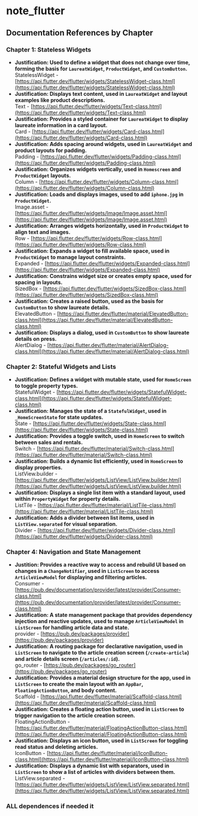 # note_flutter

## Documentation References by Chapter

### Chapter 1: Stateless Widgets
- **Justification: Used to define a widget that does not change over time, forming the basis for `LaureatWidget`, `ProductWidget`, and `CustomButton`.**  
  StatelessWidget - [https://api.flutter.dev/flutter/widgets/StatelessWidget-class.html](https://api.flutter.dev/flutter/widgets/StatelessWidget-class.html)
- **Justification: Displays text content, used in `LaureatWidget` and layout examples like product descriptions.**  
  Text - [https://api.flutter.dev/flutter/widgets/Text-class.html](https://api.flutter.dev/flutter/widgets/Text-class.html)
- **Justification: Provides a styled container for `LaureatWidget` to display laureate information in a card layout.**  
  Card - [https://api.flutter.dev/flutter/widgets/Card-class.html](https://api.flutter.dev/flutter/widgets/Card-class.html)
- **Justification: Adds spacing around widgets, used in `LaureatWidget` and product layouts for padding.**  
  Padding - [https://api.flutter.dev/flutter/widgets/Padding-class.html](https://api.flutter.dev/flutter/widgets/Padding-class.html)
- **Justification: Organizes widgets vertically, used in `Homescreen` and `ProductWidget` layouts.**  
  Column - [https://api.flutter.dev/flutter/widgets/Column-class.html](https://api.flutter.dev/flutter/widgets/Column-class.html)
- **Justification: Loads and displays images, used to add `iphone.jpg` in `ProductWidget`.**  
  Image.asset - [https://api.flutter.dev/flutter/widgets/Image/Image.asset.html](https://api.flutter.dev/flutter/widgets/Image/Image.asset.html)
- **Justification: Arranges widgets horizontally, used in `ProductWidget` to align text and images.**  
  Row - [https://api.flutter.dev/flutter/widgets/Row-class.html](https://api.flutter.dev/flutter/widgets/Row-class.html)
- **Justification: Expands a widget to fill available space, used in `ProductWidget` to manage layout constraints.**  
  Expanded - [https://api.flutter.dev/flutter/widgets/Expanded-class.html](https://api.flutter.dev/flutter/widgets/Expanded-class.html)
- **Justification: Constrains widget size or creates empty space, used for spacing in layouts.**  
  SizedBox - [https://api.flutter.dev/flutter/widgets/SizedBox-class.html](https://api.flutter.dev/flutter/widgets/SizedBox-class.html)
- **Justification: Creates a raised button, used as the basis for `CustomButton` to show laureate details.**  
  ElevatedButton - [https://api.flutter.dev/flutter/material/ElevatedButton-class.html](https://api.flutter.dev/flutter/material/ElevatedButton-class.html)
- **Justification: Displays a dialog, used in `CustomButton` to show laureate details on press.**  
  AlertDialog - [https://api.flutter.dev/flutter/material/AlertDialog-class.html](https://api.flutter.dev/flutter/material/AlertDialog-class.html)

### Chapter 2: Stateful Widgets and Lists
- **Justification: Defines a widget with mutable state, used for `HomeScreen` to toggle property types.**  
  StatefulWidget - [https://api.flutter.dev/flutter/widgets/StatefulWidget-class.html](https://api.flutter.dev/flutter/widgets/StatefulWidget-class.html)
- **Justification: Manages the state of a `StatefulWidget`, used in `_HomeScreenState` for state updates.**  
  State - [https://api.flutter.dev/flutter/widgets/State-class.html](https://api.flutter.dev/flutter/widgets/State-class.html)
- **Justification: Provides a toggle switch, used in `HomeScreen` to switch between sales and rentals.**  
  Switch - [https://api.flutter.dev/flutter/material/Switch-class.html](https://api.flutter.dev/flutter/material/Switch-class.html)
- **Justification: Builds a dynamic list efficiently, used in `HomeScreen` to display properties.**  
  ListView.builder - [https://api.flutter.dev/flutter/widgets/ListView/ListView.builder.html](https://api.flutter.dev/flutter/widgets/ListView/ListView.builder.html)
- **Justification: Displays a single list item with a standard layout, used within `PropertyWidget` for property details.**  
  ListTile - [https://api.flutter.dev/flutter/material/ListTile-class.html](https://api.flutter.dev/flutter/material/ListTile-class.html)
- **Justification: Adds a divider between list items, used in `ListView.separated` for visual separation.**  
  Divider - [https://api.flutter.dev/flutter/widgets/Divider-class.html](https://api.flutter.dev/flutter/widgets/Divider-class.html)

### Chapter 4: Navigation and State Management
- **Justition: Provides a reactive way to access and rebuild UI based on changes in a `ChangeNotifier`, used in `ListScreen` to access `ArticleViewModel` for displaying and filtering articles.**  
  Consumer - [https://pub.dev/documentation/provider/latest/provider/Consumer-class.html](https://pub.dev/documentation/provider/latest/provider/Consumer-class.html)
- **Justification: A state management package that provides dependency injection and reactive updates, used to manage `ArticleViewModel` in `ListScreen` for handling article data and state.**  
  provider - [https://pub.dev/packages/provider](https://pub.dev/packages/provider)
- **Justification: A routing package for declarative navigation, used in `ListScreen` to navigate to the article creation screen (`/create-article`) and article details screen (`/articles/:id`).**  
  go_router - [https://pub.dev/packages/go_router](https://pub.dev/packages/go_router)
- **Justification: Provides a material design structure for the app, used in `ListScreen` to create the main layout with an `AppBar`, `FloatingActionButton`, and body content.**  
  Scaffold - [https://api.flutter.dev/flutter/material/Scaffold-class.html](https://api.flutter.dev/flutter/material/Scaffold-class.html)
- **Justification: Creates a floating action button, used in `ListScreen` to trigger navigation to the article creation screen.**  
  FloatingActionButton - [https://api.flutter.dev/flutter/material/FloatingActionButton-class.html](https://api.flutter.dev/flutter/material/FloatingActionButton-class.html)
- **Justification: Displays an icon button, used in `ListScreen` for toggling read status and deleting articles.**  
  IconButton - [https://api.flutter.dev/flutter/material/IconButton-class.html](https://api.flutter.dev/flutter/material/IconButton-class.html)
- **Justification: Displays a dynamic list with separators, used in `ListScreen` to show a list of articles with dividers between them.**  
  ListView.separated - [https://api.flutter.dev/flutter/widgets/ListView/ListView.separated.html](https://api.flutter.dev/flutter/widgets/ListView/ListView.separated.html)

### ALL dependences if needed it 